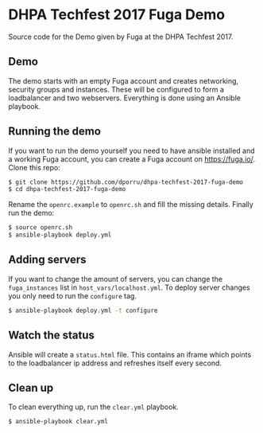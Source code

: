 # DHPA Techfest 2017 Fuga Demo

Source code for the Demo given by Fuga at the DHPA Techfest 2017.

## Demo

The demo starts with an empty Fuga account and creates networking, security groups and instances. These will be configured to form a loadbalancer and two webservers. Everything is done using an Ansible playbook.

## Running the demo

If you want to run the demo yourself you need to have ansible installed and a working Fuga account, you can create a Fuga account on https://fuga.io/.
Clone this repo:

```bash
$ git clone https://github.com/dporru/dhpa-techfest-2017-fuga-demo
$ cd dhpa-techfest-2017-fuga-demo
```

Rename the `openrc.example` to `openrc.sh` and fill the missing details. Finally run the demo:

```bash
$ source openrc.sh
$ ansible-playbook deploy.yml
```

## Adding servers

If you want to change the amount of servers, you can change the `fuga_instances` list in `host_vars/localhost.yml`. To deploy server changes you only need to run the `configure` tag.

```bash
$ ansible-playbook deploy.yml -t configure
```

## Watch the status

Ansible will create a `status.html` file. This contains an iframe which points to the loadbalancer ip address and refreshes itself every second.

## Clean up

To clean everything up, run the `clear.yml` playbook.

```bash
$ ansible-playbook clear.yml
```
